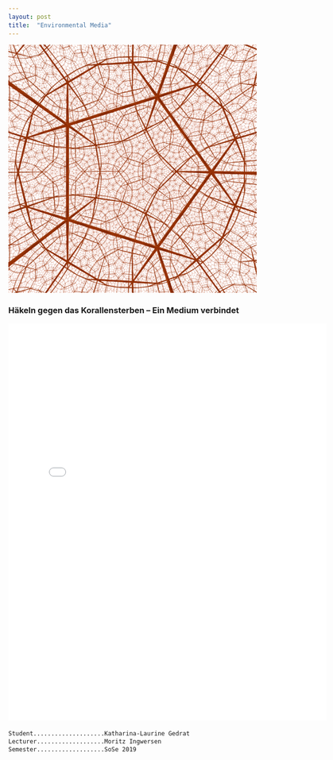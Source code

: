 ```yaml
---
layout: post
title:  "Environmental Media"
---
```

<img src="/images/environmental_media/kg-Hyperbolic_orthogonal_dodecahedral_honeycomb.jpeg" alt="kg-Hyperbolic_orthogonal_dodecahedral_honeycomb.jpeg" width="500"/><br>

### Häkeln gegen das Korallensterben – Ein Medium verbindet<br>

<embed src="/images/environmental_media/kg-Environmental_Media_Termpaper.pdf" width="640" height="800"
 type="application/pdf">

	Student....................Katharina-Laurine Gedrat
	Lecturer...................Moritz Ingwersen
	Semester...................SoSe 2019